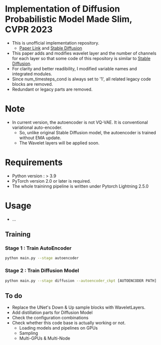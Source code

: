 # Implementation of Diffusion Probabilistic Model Made Slim, CVPR 2023
- This is unofficial implementation repository.
  - [Paper Link](https://openaccess.thecvf.com/content/CVPR2023/papers/Yang_Diffusion_Probabilistic_Model_Made_Slim_CVPR_2023_paper.pdf) and [Stable Diffusion](https://github.com/CompVis/stable-diffusion)
- This paper adds and modifies wavelet layer and the number of channels for each layer so that some code of this repository is similar to [Stable Diffusion](https://github.com/CompVis/stable-diffusion).  
- For clarity and better readibility, I modified variable names and integrated modules.
- Since num_timesteps_cond is always set to '1', all related legacy code blocks are removed.
- Redundant or legacy parts are removed.
# Note
- In current version, the autoencoder is not VQ-VAE. It is conventional variational auto-encoder.
  - So, unlike original Stable Diffusion model, the autoencoder is trained without EMA update. 
  - The Wavelet layers will be applied soon.

# Requirements
- Python version : > 3.9
- PyTorch version 2.0 or later is required.
- The whole traininng pipeline is written under Pytorch Lightning 2.5.0
# Usage
- ...
## Training
### Stage 1 : Train AutoEncoder
```sh
python main.py --stage autoencoder
```
### Stage 2 : Train Diffusion Model
```sh
python main.py --stage diffusion --autoencoder_ckpt [AUTOENCODER PATH]
```

## To do
- Replace the UNet's Down & Up sample blocks with WaveletLayers.
- Add distillation parts for Diffusion Model
- Check the configuration combinations
- Check whether this code base is actually working or not.
  - Loading models and pipelines on GPUs
  - Sampling
  - Multi-GPUs & Multi-Node